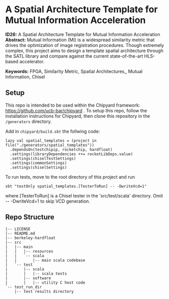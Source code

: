 # A Spatial Architecture Template for Mutual Information Acceleration

**ID26:** A Spatial Architecture Template for Mutual Information Acceleration 
**Abstract:** Mutual Information (MI) is a widespread similarity metric that drives the optimization of image registration procedures. Though extremely complex, this project aims to design a template spatial architecture through the SATL library and compare against the current state-of-the-art HLS-based accelerator. 

**Keywords:** FPGA, Similarity Metric, Spatial Architectures,, Mutual Information, Chisel

## Setup
This repo is intended to be used within the Chipyard framework: https://github.com/ucb-bar/chipyard .
To setup this repo, follow the installation instructions for Chipyard, then clone this repository in the `/generators` directory.

Add in `chipyard/build.sbt` the follwing code:

```
lazy val spatial_templates = (project in file("./generators/spatial_templates"))
  .dependsOn(testchipip, rocketchip, hardfloat)
  .settings(libraryDependencies ++= rocketLibDeps.value)
  .settings(chiselTestSettings)
  .settings(commonSettings)
  .settings(chiselSettings)
```

To run tests, move to the root directory of this project and run

```
sbt "testOnly spatial_templates.[TesterToRun] -- -DwriteVcd=1"
```

where [TesterToRun] is a Chisel tester in the 'src/test/scala' directory. Omit -- -DwriteVcd=1 to skip VCD generation.

## Repo Structure

```
|-- LICENSE
|-- README.md
|-- berkeley-hardfloat
|-- src
|   |-- main
|   |   |-- resources
|   |   `-- scala
|   |       |-- main scala codebase
|   `-- test
|       |-- scala
|       |   |-- scala tests
|       |-- software
|       |   |-- utility C host code
`-- test_run_dir
    |-- test results directory
```
